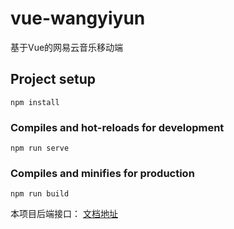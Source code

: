 # vue-wangyiyun
 基于Vue的网易云音乐移动端

## Project setup
```
npm install
```

### Compiles and hot-reloads for development
```
npm run serve
```

### Compiles and minifies for production
```
npm run build
```

本项目后端接口：
[文档地址](https://binaryify.github.io/NeteaseCloudMusicApi) 
